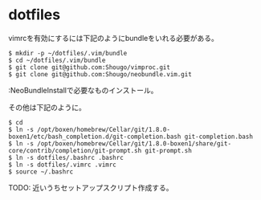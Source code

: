 dotfiles
========
vimrcを有効にするには下記のようにbundleをいれる必要がある。
```
$ mkdir -p ~/dotfiles/.vim/bundle
$ cd ~/dotfiles/.vim/bundle
$ git clone git@github.com:Shougo/vimproc.git
$ git clone git@github.com:Shougo/neobundle.vim.git
```
:NeoBundleInstallで必要なものインストール。

その他は下記のように。
```
$ cd
$ ln -s /opt/boxen/homebrew/Cellar/git/1.8.0-boxen1/etc/bash_completion.d/git-completion.bash git-completion.bash
$ ln -s /opt/boxen/homebrew/Cellar/git/1.8.0-boxen1/share/git-core/contrib/completion/git-prompt.sh git-prompt.sh
$ ln -s dotfiles/.bashrc .bashrc
$ ln -s dotfiles/.vimrc .vimrc
$ source ~/.bashrc
```

TODO:
近いうちセットアップスクリプト作成する。

